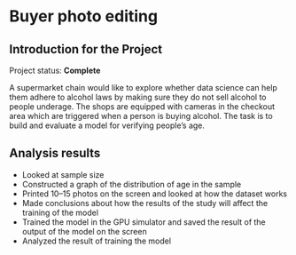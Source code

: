 # Buyer photo editing

## Introduction for the Project 

Project status: **Complete**

A supermarket chain would like to explore whether data science can help them adhere to alcohol laws by making sure they do not sell alcohol to people underage.
The shops are equipped with cameras in the checkout area which are triggered when a person is buying alcohol. The task is to build and evaluate a model for verifying people’s age.

## Analysis results

* Looked at sample size
* Constructed a graph of the distribution of age in the sample
* Printed 10–15 photos on the screen and looked at how the dataset works
* Made conclusions about how the results of the study will affect the training of the model
* Trained the model in the GPU simulator and saved the result of the output of the model on the screen
* Analyzed the result of training the model
